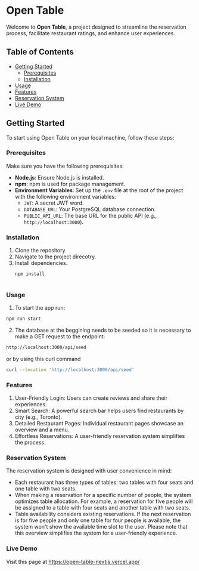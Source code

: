# Open Table

Welcome to **Open Table**, a project designed to streamline the reservation process, facilitate restaurant ratings, and enhance user experiences.
## Table of Contents

- [Getting Started](#getting-started)
  - [Prerequisites](#prerequisites)
  - [Installation](#installation)
- [Usage](#usage)
- [Features](#features)
- [Reservation System](#reservation-system)
- [Live Demo](#live-demo)

## Getting Started

To start using Open Table on your local machine, follow these steps:

### Prerequisites

Make sure you have the following prerequisites:

- **Node.js**: Ensure Node.js is installed.
- **npm**: npm is used for package management.
- **Environment Variables**: Set up the `.env` file at the root of the project with the following environment variables:
  - `JWT`: A secret JWT word.
  - `DATABASE_URL`: Your PostgreSQL database connection.
  - `PUBLIC_API_URL`: The base URL for the public API (e.g., `http://localhost:3000`).


### Installation
1. Clone the repository.
2. Navigate to the project direcotry.
3. Install dependencies.
   ```sh
   npm install
  
### Usage
1. To start the app run:
```sh
npm run start
```
2. The database at the beggining needs to be seeded so it is necessary to make a GET request to the endpoint:
``` sh
http://localhost:3000/api/seed
```
  or by using this curl command
```sh
curl --location 'http://localhost:3000/api/seed'
```
### Features
1. User-Friendly Login: Users can create reviews and share their experiences.
2. Smart Search: A powerful search bar helps users find restaurants by city (e.g., Toronto).
3. Detailed Restaurant Pages: Individual restaurant pages showcase an overview and a menu.
4. Effortless Reservations: A user-friendly reservation system simplifies the process.

### Reservation System
The reservation system is designed with user convenience in mind:

- Each restaurant has three types of tables: two tables with four seats and one table with two seats.
- When making a reservation for a specific number of people, the system optimizes table allocation. For example, a reservation for five people will be assigned to a table with four seats and another table with two seats.
- Table availability considers existing reservations. If the next reservation is for five people and only one table for four people is available, the system won't show the available time slot to the user.
Please note that this overview simplifies the system for a user-friendly experience.

### Live Demo
Visit this page at https://open-table-nextjs.vercel.app/
 
